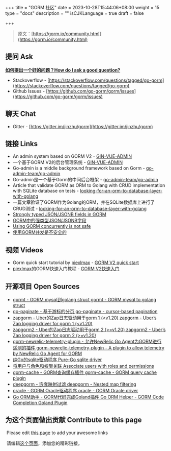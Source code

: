 +++
title = "GORM 社区"
date = 2023-10-28T15:44:06+08:00
weight = 15
type = "docs"
description = ""
isCJKLanguage = true
draft = false

+++

> 原文：[https://gorm.io/community.html](https://gorm.io/community.html)

## 提问 Ask

**[如何提出一个好的问题？How do I ask a good question?](https://stackoverflow.com/help/how-to-ask)**

- Stackoverflow - [https://stackoverflow.com/questions/tagged/go-gorm](https://stackoverflow.com/questions/tagged/go-gorm)
- Github Issues - [https://github.com/go-gorm/gorm/issues](https://github.com/go-gorm/gorm/issues)

## 聊天 Chat

- Gitter - [https://gitter.im/jinzhu/gorm](https://gitter.im/jinzhu/gorm)

## 链接 Links

- An admin system based on GORM V2 - [GIN-VUE-ADMIN](https://github.com/flipped-aurora/gin-vue-admin)
- 一个基于GORM V2的后台管理系统 - [GIN-VUE-ADMIN](https://github.com/flipped-aurora/gin-vue-admin)
- Go-admin is a middle background framework based on Gorm - [go-admin-team/go-admin](https://github.com/go-admin-team/go-admin)
- Go-admin是一个基于Gorm的中间后台框架 - [go-admin-team/go-admin](https://github.com/go-admin-team/go-admin)
- Article that validate GORM as ORM to Golang with CRUD implementation with SQLite database on tests - [looking-for-an-orm-to-database-layer-with-golang](https://medium.com/@rafaelholanda90/continuing-looking-for-an-orm-to-database-layer-with-golang-7fee0316a989)
- 一篇文章验证了GORM作为Golang的ORM，并在SQLite数据库上进行了CRUD测试 - [looking-for-an-orm-to-database-layer-with-golang](https://medium.com/@rafaelholanda90/continuing-looking-for-an-orm-to-database-layer-with-golang-7fee0316a989)
- [Strongly typed JSON/JSONB fields in GORM](https://www.terminateandstayresident.com/2022-07-13/orm-json)
- [GORM中的强类型JSON/JSONB字段](https://www.terminateandstayresident.com/2022-07-13/orm-json)
- [Using GORM concurrently is not safe](https://zhuanlan.zhihu.com/p/556065676)
- [使用GORM并发是不安全的](https://zhuanlan.zhihu.com/p/556065676)

## 视频 Videos

- Gorm quick start tutorial by [piexlmax](https://github.com/piexlmax) - [GORM V2 quick start](https://www.bilibili.com/video/BV1E64y1472a#reply5032293079)
- [piexlmax](https://xinghuo.xfyun.cn/desk)的GORM快速入门教程 - [GORM V2快速入门](https://www.bilibili.com/video/BV1E64y1472a#reply5032293079)

## 开源项目 Open Sources

- [gormt - GORM mysql到golang struct gormt - GORM mysql to golang struct](https://github.com/xxjwxc/gormt)
- [go-paginate - 基于游标的分页 go-paginate - cursor-based pagination](https://github.com/raphaelvigee/go-paginate)
- [zapgorm - Uber的Zap日志驱动用于gorm 1 (<v1.20) zapgorm - Uber’s Zap logging driver for gorm 1 (<v1.20)](https://github.com/moul/zapgorm)
- [zapgorm2 - Uber的Zap日志驱动用于gorm 2 (>=v1.20) zapgorm2 - Uber’s Zap logging driver for gorm 2 (>=v1.20)](https://github.com/moul/zapgorm2)
- [gorm-newrelic-telemetry-plugin - 允许NewRelic Go Agent为GORM进行遥测的插件 gorm-newrelic-telemetry-plugin - A plugin to allow telemetry by NewRelic Go Agent for GORM](https://github.com/rafaelhl/gorm-newrelic-telemetry-plugin)
- [纯Go的sqlite驱动程序 Pure-Go sqlite driver](https://github.com/glebarez/sqlite)
- [将用户与角色和权限关联 Associate users with roles and permissions](https://github.com/Permify/permify-gorm)
- [gorm-cache - GORM查询缓存插件 gorm-cache - GORM query cache plugin](https://github.com/liyuan1125/gorm-cache)
- [deepgorm - 嵌套映射过滤 deepgorm - Nested map filtering](https://github.com/survivorbat/gorm-deep-filtering)
- [oracle - GORM Oracle驱动程序 oracle - GORM Oracle driver](https://github.com/CengSin/oracle)
- [Go ORM助手 - GORM代码完成Goland插件 Go ORM Helper - GORM Code Completion Goland Plugin](https://github.com/maiqingqiang/go-orm-helper)

## 为这个页面做出贡献 Contribute to this page

​	Please edit [this page](https://github.com/go-gorm/gorm.io/edit/master/pages/community.md) to add your awesome links

​	请编辑[这个页面](https://github.com/go-gorm/gorm.io/edit/master/pages/community.md)，添加您的精彩链接。